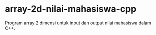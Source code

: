 # array-2d-nilai-mahasiswa-cpp
Program array 2 dimensi untuk input dan output nilai mahasiswa dalam C++.
